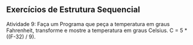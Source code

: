 ## Exercícios de Estrutura Sequencial

Atividade 9: Faça um Programa que peça a temperatura em graus Fahrenheit, transforme e mostre a temperatura em graus Celsius.
C = 5 * ((F-32) / 9).